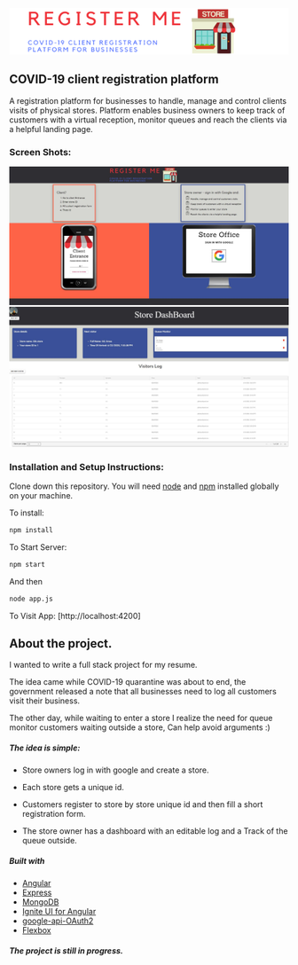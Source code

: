 ![Register Me](src/assets/img/logo.png)

## COVID-19 client registration platform
A registration platform for businesses to handle, manage and control clients visits of physical stores.
Platform enables business owners to keep track of customers with a virtual reception, monitor queues and reach the clients via a helpful landing page.
### Screen Shots:
![](src/assets/img/SS1.JPG)
![](src/assets/img/SS-dash.JPG)
### Installation and Setup Instructions:
Clone down this repository. You will need [node](https:https://nodejs.org/en/) and [npm](https:https://nodejs.org/en/) installed globally on your machine. 

To install:
```bash
npm install
```
To Start Server:
```bash
npm start  
```
And then
```bash
node app.js
````
To Visit App:
[http://localhost:4200]

## About the project.
 I wanted to write a full stack project for my resume.
 
 The idea came while COVID-19 quarantine was about to end, the government released a note that all businesses need to log all customers visit their business.
 
The other day, while waiting to enter a store I realize the need for queue monitor   customers waiting outside a store, Can help avoid arguments :) 

##### The idea is simple:
- Store owners log in with google and create a store.

- Each store gets a unique id.

- Customers register to store by store unique id and then fill a short registration form.

- The store owner has a dashboard with an editable log and a Track of the queue outside.

##### Built with
- [Angular](https://angular.io/start)
- [Express](https://expressjs.com/)
- [MongoDB](https://www.mongodb.com/)
- [Ignite UI for Angular](https://www.infragistics.com/products/ignite-ui-angular)
- [google-api-OAuth2](https://github.com/googleapis/google-api-nodejs-client/)
- [Flexbox](https://css-tricks.com/snippets/css/a-guide-to-flexbox)

##### The project is still in progress.












